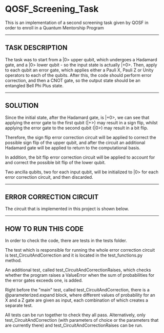 # QOSF_Screening_Task
This is an implementation of a second screening task given by QOSF in order to enroll in a Quantum Mentorship Program

____________________________________________________
## TASK DESCRIPTION
The task was to start from a |0> upper qubit, which undergoes a Hadamard gate, and a |0> lower qubit - so the input state is actually |+0>. 
Then, apply to each qubit an error gate, which applies either a Pauli X, Pauli Z or Unity operators to each of the qubits.
After this, the code should perform error correction, and then a CNOT gate, so the output state should be an entangled Bell Phi Plus state. 

________________________________________________________________
## SOLUTION

Since the initial state, after the Hadamard gate, is |+0>, we can see that applying the error gate to the first qubit (|+>)  may result in a sign flip, whilst applying the error gate to the second qubit (|0>) may result in a bit flip. 

Therefore, the sign flip error correction circuit will be applied to correct the possible sign flip of the upper qubit, and after the circuit an additional Hadamard gate will be applied to return to the computational basis. 

In addition, the bit flip error correction circuit will be applied to account for and correct the possible bit flip of the lower qubit. 

Two ancilla qubits, two for each input qubit, will be initialized to |0> for each error correction circuit, and then discarded. 

_________________________________________________________________
## ERROR CORRECTION CIRCUIT
The circuit that is implemented in this project is shown below.

_________________________________________________________________
## HOW TO RUN THIS CODE
In order to check the code, there are tests in the tests folder. 

The test which is responsible for running the whole error correction circuit is test_CircuitAndCorrection
and it is located in the test_functions.py method. 

An additional test, called test_CircuitAndCorrectionRaises, which checks whether the program raises a ValueError when the sum of probabilities for the error gates exceeds one, is added.

Right before the "main" test, called test_CircuitAndCorrection, there is a @parameterized.expand block, where different values of probability for an X and a Z gate are given as input, each combination of which creates a separate test. 

All tests can be run together to check they all pass. Alternatively, only test_CircuitAndCorrection (with parameters of choice or the parameters that are currently there) and test_CircuitAndCorrectionRaises can be run.
